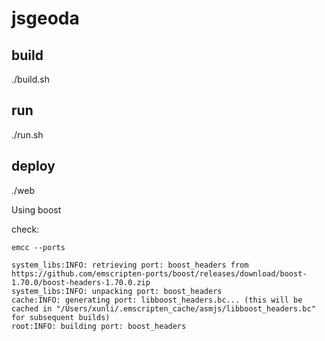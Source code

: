 # jsgeoda
 
## build

./build.sh

## run
./run.sh

## deploy
./web 


Using boost 

check:
```
emcc --ports
```

```
system_libs:INFO: retrieving port: boost_headers from https://github.com/emscripten-ports/boost/releases/download/boost-1.70.0/boost-headers-1.70.0.zip
system_libs:INFO: unpacking port: boost_headers
cache:INFO: generating port: libboost_headers.bc... (this will be cached in "/Users/xunli/.emscripten_cache/asmjs/libboost_headers.bc" for subsequent builds)
root:INFO: building port: boost_headers
```
